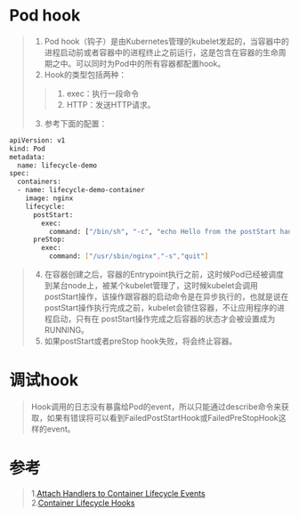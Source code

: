 # Pod hook
> 1. Pod hook（钩子）是由Kubernetes管理的kubelet发起的，当容器中的进程启动前或者容器中的进程终止之前运行，这是包含在容器的生命周期之中。可以同时为Pod中的所有容器都配置hook。   
> 2. Hook的类型包括两种：   
> > 1. exec：执行一段命令   
> > 2. HTTP：发送HTTP请求。   
> >
> 3. 参考下面的配置：   

```bash
apiVersion: v1
kind: Pod
metadata:
  name: lifecycle-demo
spec:
  containers:
  - name: lifecycle-demo-container
    image: nginx
    lifecycle:
      postStart:
        exec:
          command: ["/bin/sh", "-c", "echo Hello from the postStart handler > /usr/share/message"]
      preStop:
        exec:
          command: ["/usr/sbin/nginx","-s","quit"]
```
> 4. 在容器创建之后，容器的Entrypoint执行之前，这时候Pod已经被调度到某台node上，被某个kubelet管理了，这时候kubelet会调用postStart操作，该操作跟容器的启动命令是在异步执行的，也就是说在postStart操作执行完成之前，kubelet会锁住容器，不让应用程序的进程启动，只有在 postStart操作完成之后容器的状态才会被设置成为RUNNING。   
> 5. 如果postStart或者preStop hook失败，将会终止容器。   

# 调试hook
> Hook调用的日志没有暴露给Pod的event，所以只能通过describe命令来获取，如果有错误将可以看到FailedPostStartHook或FailedPreStopHook这样的event。

# 参考
> 1.[Attach Handlers to Container Lifecycle Events](https://kubernetes.io/docs/tasks/configure-pod-container/attach-handler-lifecycle-event/)   
> 2.[Container Lifecycle Hooks](https://kubernetes.io/docs/concepts/containers/container-lifecycle-hooks/)




